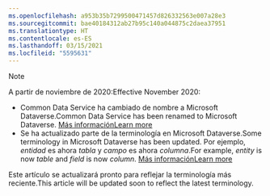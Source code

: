 ```yaml
---
ms.openlocfilehash: a953b35b7299500471457d826332563e007a28e3
ms.sourcegitcommit: bae40184312ab27b95c140a044875c2daea37951
ms.translationtype: HT
ms.contentlocale: es-ES
ms.lasthandoff: 03/15/2021
ms.locfileid: "5595631"
---
```

> [!NOTE]
> <span data-ttu-id="51fb8-101">A partir de noviembre de 2020:</span><span class="sxs-lookup"><span data-stu-id="51fb8-101">Effective November 2020:</span></span>
> - <span data-ttu-id="51fb8-102">Common Data Service ha cambiado de nombre a Microsoft Dataverse.</span><span class="sxs-lookup"><span data-stu-id="51fb8-102">Common Data Service has been renamed to Microsoft Dataverse.</span></span> [<span data-ttu-id="51fb8-103">Más información</span><span class="sxs-lookup"><span data-stu-id="51fb8-103">Learn more</span></span>](https://aka.ms/PAuAppBlog)
> - <span data-ttu-id="51fb8-104">Se ha actualizado parte de la terminología en Microsoft Dataverse.</span><span class="sxs-lookup"><span data-stu-id="51fb8-104">Some terminology in Microsoft Dataverse has been updated.</span></span> <span data-ttu-id="51fb8-105">Por ejemplo, *entidad* es ahora *tabla* y *campo* es ahora *columna*.</span><span class="sxs-lookup"><span data-stu-id="51fb8-105">For example, *entity* is now *table* and *field* is now *column*.</span></span> [<span data-ttu-id="51fb8-106">Más información</span><span class="sxs-lookup"><span data-stu-id="51fb8-106">Learn more</span></span>](/powerapps/maker/data-platform/data-platform-intro)
>
> <span data-ttu-id="51fb8-107">Este artículo se actualizará pronto para reflejar la terminología más reciente.</span><span class="sxs-lookup"><span data-stu-id="51fb8-107">This article will be updated soon to reflect the latest terminology.</span></span>